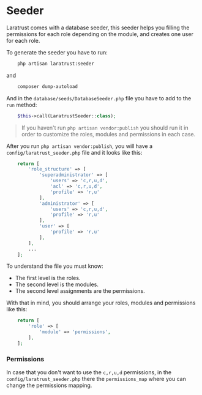 # Seeder

Laratrust comes with a database seeder, this seeder helps you filling the permissions for each role depending on the module, and creates one user for each role.

To generate the seeder you have to run:

```bash
    php artisan laratrust:seeder
```
and

```bash
    composer dump-autoload
```

And in the `database/seeds/DatabaseSeeder.php` file you have to add to the `run` method:

```php
    $this->call(LaratrustSeeder::class);
```

> If you haven't run `php artisan vendor:publish` you should run it in order to customize the roles, modules and permissions in each case.

After you run `php artisan vendor:publish`, you will have a `config/laratrust_seeder.php` file and it looks like this:

```php
    return [
        'role_structure' => [
            'superadministrator' => [
                'users' => 'c,r,u,d',
                'acl' => 'c,r,u,d',
                'profile' => 'r,u'
            ],
            'administrator' => [
                'users' => 'c,r,u,d',
                'profile' => 'r,u'
            ],
            'user' => [
                'profile' => 'r,u'
            ],
        ],
        ...
    ];
```

To understand the file you must know:
- The first level is the roles.
- The second level is the modules.
- The second level assignments are the permissions.

With that in mind, you should arrange your roles, modules and permissions like this:

```php
    return [
        'role' => [
            'module' => 'permissions',
        ],
    ];
```
### Permissions
In case that you don't want to use the `c,r,u,d` permissions, in the `config/laratrust_seeder.php` there the `permissions_map` where you can change the permissions mapping.